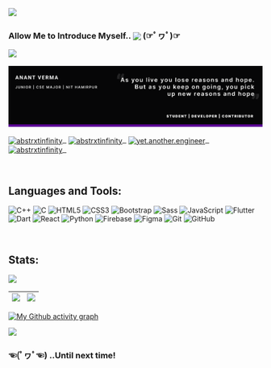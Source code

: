 
![](https://komarev.com/ghpvc/?username=asbtrxtInfinity&color=blueviolet&style=flat-square&label=Viewers)
<br>
### Allow Me to Introduce Myself.. <img align="center" src="https://media.giphy.com/media/1fhj2FW0661V3Nb2Me/giphy.gif" width="50"> (☞ﾟヮﾟ)☞

<a href="https://github.com/404"><img src="https://user-images.githubusercontent.com/73097560/115834477-dbab4500-a447-11eb-908a-139a6edaec5c.gif"></a>
<!-- 
<h2 align="center"> Anant Verma || Third Year || CSE Major || NIT Hamirpur </h2>
 -->
 ![Alt text of image](<Github_Banner.png>)
 
 <a  href="https://www.linkedin.com/in/abstrxtinfinity/" target="blank"><img align="center" src="https://img.shields.io/badge/LinkedIn-0077B5?style=for-the-badge&logo=linkedin&logoColor=white&link=https://www.linkedin.com/in/abstrxtinfinity/" alt="abstrxtinfinity" />&nbsp;&nbsp;</a>
 <a href="mailto:anantverma2001@gmail.com" target="blank"><img align="center" src="https://img.shields.io/badge/-anantverma2001@gmail.com-c14438?style=for-the-badge&logo=Gmail&logoColor=white&link=mailasbto:anantverma2001@gmail.com" alt="abstrxtinfinity"  />&nbsp;&nbsp;</a>
<a href="https://www.instagram.com/yet.another.engineer/" target="blank"><img align="center" src="https://img.shields.io/badge/-yet.another.engineer-DE3859?style=for-the-badge&logo=Instagram&logoColor=white&link" alt="yet.another.engineer"  />&nbsp;&nbsp;</a>
<a href="https://dribbble.com/abstrxtInfinity" target="blank"><img align="center" src="https://img.shields.io/badge/Dribbble-EA4C89?style=for-the-badge&logo=dribbble&logoColor=white" alt="abstrxtinfinity"  />&nbsp;&nbsp;</a>
<!-- <a href="https://twitter.com/abstrxtinfinity" target="blank"><img align="center" src="https://img.shields.io/badge/-abstrxtinfinity-009DEC?style=flat-square&logo=Twitter&logoColor=white" alt="abstrxtinfinity"  /></a> -->


<br>

<h2 align="left">  Languages and Tools: </h2>


<!-- <p align="center">
<code><img
      src="https://raw.githubusercontent.com/devicons/devicon/master/icons/c/c-original.svg" alt="c" width="30"
      height="30" /></code>
<code><img
      src="https://raw.githubusercontent.com/devicons/devicon/master/icons/cplusplus/cplusplus-original.svg"
      alt="cplusplus" width="30" height="30" /></code>
<code><img
      src="https://raw.githubusercontent.com/devicons/devicon/master/icons/html5/html5-original-wordmark.svg"
      alt="html5" width="30" height="30" /></code>
<code><img
      src="https://raw.githubusercontent.com/devicons/devicon/master/icons/css3/css3-original-wordmark.svg" alt="css3"
      width="30" height="30" /></code>
<code><img
      src="https://raw.githubusercontent.com/devicons/devicon/master/icons/sass/sass-original.svg" alt="sass" width="40"
      height="40" /></code>
<code><img
      src="https://raw.githubusercontent.com/devicons/devicon/master/icons/bootstrap/bootstrap-plain-wordmark.svg"
      alt="bootstrap" width="30" height="30" /></code>
<code><img
      src="https://raw.githubusercontent.com/devicons/devicon/master/icons/javascript/javascript-original.svg"
      alt="javascript" width="30" height="30" /></code>
<code><img
      src="https://www.vectorlogo.zone/logos/flutterio/flutterio-icon.svg" alt="flutter" width="30" height="30" /></code>
<code><img src="https://www.vectorlogo.zone/logos/dartlang/dartlang-icon.svg"
      alt="dart" width="30" height="30" /></code>
<code><img
      src="https://www.vectorlogo.zone/logos/firebase/firebase-icon.svg" alt="firebase" width="30" height="30" /></code>
</p> -->

<p align = "left">
                <img
                  src="https://img.shields.io/badge/C%2B%2B-black?style=for-the-badge&amp;logo=c%2B%2B&logoColor=white"
                  alt="C++"
                />
                <img
                  src="https://img.shields.io/badge/C-black?style=for-the-badge&amp;logo=c"
                  alt="C"
                />
                <img
                  src="https://img.shields.io/badge/-HTML5-black?style=for-the-badge&amp;logo=html5&amp;logoColor=orange"
                  alt="HTML5"
                />
                <img
                  src="https://img.shields.io/badge/-CSS3-black?style=for-the-badge&amp;logo=css3&logoColor=blue"
                  alt="CSS3"
                />
                <img
                  src="https://img.shields.io/badge/-Bootstrap-black?style=for-the-badge&amp;logo=bootstrap"
                  alt="Bootstrap"
                />
                <img
                  src="https://img.shields.io/badge/Sass-black?style=for-the-badge&amp;&logo=sass&logoColor=pink"
                  alt="Sass"
                />
                <img
                  src="https://img.shields.io/badge/-JavaScript-black?style=for-the-badge&amp;logo=javascript"
                  alt="JavaScript"
                />
                <img
                  src="https://img.shields.io/badge/-Flutter-black?style=for-the-badge&amp;logo=Flutter&amp;logoColor=blue"
                  alt="Flutter"
                />
                <img
                  src="https://img.shields.io/badge/Dart-black?style=for-the-badge&amp;&logo=dart&logoColor=blue"
                  alt="Dart"
                />
                <img
                  src="https://img.shields.io/badge/React-black?style=for-the-badge&amp;&logo=react"
                  alt="React"
                />
                <img
                  src="https://img.shields.io/badge/-Python-black?style=for-the-badge&amp;logo=python"
                  alt="Python"
                />
                <img
                  src="https://img.shields.io/badge/firebase-black?style=for-the-badge&amp;&logo=firebase&logoColor=yellow"
                  alt="Firebase"
                />
                <img
                  src="https://img.shields.io/badge/figma-black?style=for-the-badge&amp;&logo=figma&logoColor=yellow"
                  alt="Figma"
                />
                <img
                  src="https://img.shields.io/badge/-Git-black?style=for-the-badge&amp;logo=git"
                  alt="Git"
                />
                <img
                  src="https://img.shields.io/badge/-GitHub-black?style=for-the-badge&amp;logo=github"
                  alt="GitHub"
                />                
              </p>

<br>

<h2 align="left">  Stats: </h2>


<p align="left">
 
 <img src="https://github-readme-stats.vercel.app/api/top-langs/?username=abstrxtinfinity&hide=TeX&layout=compact&theme=midnight-purple&&hide_border=false&&count_private=true"/>

 
</p>

|<img src="https://github-readme-stats.vercel.app/api?username=abstrxtinfinity&&show_icons=true&&hide_border=false&&theme=midnight-purple&&count_private=true"/>|<img src="https://github-readme-streak-stats.herokuapp.com/?user=abstrxtinfinity&&theme=midnight-purple&&hide_border=false&&show_icons=true"/>|
|---|---|

[![My Github activity graph](https://activity-graph.herokuapp.com/graph?username=abstrxtinfInity&bg_color=000000&color=FFFFFF&line=9645F4&point=F1E05A)](https://github.com/abstrxtInfinity/github-readme-activity-graph)

<a href="https://github.com/404"><img src="https://user-images.githubusercontent.com/73097560/115834477-dbab4500-a447-11eb-908a-139a6edaec5c.gif"></a>

### ☜(ﾟヮﾟ☜) ..Until next time!
